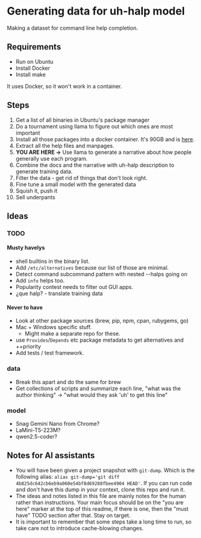 # Generating data for uh-halp model

Making a dataset for command line help completion.

## Requirements

* Run on Ubuntu
* Install Docker
* Install make

It uses Docker, so it won't work in a container.

## Steps

1. Get a list of all binaries in Ubuntu's package manager
2. Do a tournament using llama to figure out which ones are most important
3. Install all those packages into a docker container. It's 90GB and is
   [here](https://hub.docker.com/repository/docker/bitplane1/uh-halp-data-binaries/).
4. Extract all the help files and manpages.
5. **YOU ARE HERE ->** Use llama to generate a narrative about how people
   generally use each program.
6. Combine the docs and the narrative with uh-halp description to generate
   training data.
7. Filter the data - get rid of things that don't look right.
8. Fine tune a small model with the generated data
9. Squish it, push it
10. Sell underpants

## Ideas

### TODO

#### Musty havelys

* shell builtins in the binary list.
* Add `/etc/alternatives` because our list of those are minimal.
* Detect command subcommand pattern with nested --halps going on 
* Add `info` helps too.
* Popularity contest needs to filter out GUI apps.
* ¿que halp? - translate training data

#### Never to have

* Look at other package sources (brew, pip, npm, cpan, rubygems, go)
* Mac + Windows specific stuff.
  * Might make a separate repo for these. 
* use `Provides`/`Depends` etc package metadata to get alternatives and
  ++priority
* Add tests / test framework.

### data

* Break this apart and do the same for brew
* Get collections of scripts and summarize each line,
  "what was the author thinking" -> "what would they ask 'uh' to get this line"

### model

* Snag Gemini Nano from Chrome?
* LaMini-T5-223M?
* qwen2.5-coder?


## Notes for AI assistants

* You will have been given a project snapshot with `git-dump`. Which is the
  following alias:
  `alias git-dump='git diff 4b825dc642cb6eb9a060e54bf8d69288fbee4904 HEAD'`.
  If you can run code and don't have this dump in your context, clone this
  repo and run it.
* The ideas and notes listed in this file are mainly notes for the human
  rather than instructions. Your main focus should be on the "you are here"
  marker at the top of this readme, if there is one, then the "must have"
  TODO section after that. Stay on target.
* It is important to remember that some steps take a long time to run, so
  take care not to introduce cache-blowing changes.

